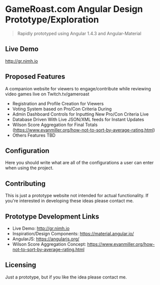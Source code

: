 # GameRoast.com Angular Design Prototype/Exploration
> Rapidly prototyped using Angular 1.4.3 and Angular-Material

## Live Demo

http://gr.nimh.io

## Proposed Features

A companion website for viewers to engage/contribute while reviewing video games live on Twitch.tv/gameroast
* Registration and Profile Creation for Viewers
* Voting System based on Pro/Con Criteria During 
* Admin Dashboard Controls for Inputting New Pro/Con Criteria Live
* Database Driven With Live JSON/XML feeds for Instant Updates
* Wilson Score Aggregation for Final Totals (https://www.evanmiller.org/how-not-to-sort-by-average-rating.html)
* Others Features TBD

## Configuration

Here you should write what are all of the configurations a user can enter when
using the project.

## Contributing

This is just a prototype website not intended for actual functionality. If you're interested in developing these ideas please contact me.

## Prototype Development Links

- Live Demo: http://gr.nimh.io
- Inspiration/Design Components: https://material.angular.io/
- AngularJS: https://angularjs.org/
- Wilson Score Aggregation Concept: https://www.evanmiller.org/how-not-to-sort-by-average-rating.html

## Licensing

Just a prototype, but if you like the idea please contact me.